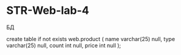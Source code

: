 # STR-Web-lab-4
 
БД

create table if not exists web.product
(
    name  varchar(25) null,
    type  varchar(25) null,
    count int         null,
    price int         null
);
